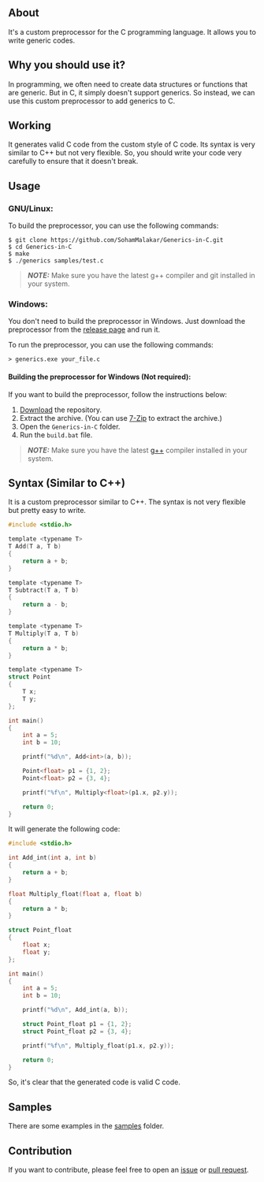 ## About

It's a custom preprocessor for the C programming language. It allows you to write generic codes.

## Why you should use it?

In programming, we often need to create data structures or functions that are generic. But in C, it simply doesn't support generics. So instead, we can use this custom preprocessor to add generics to C.

## Working

It generates valid C code from the custom style of C code. Its syntax is very similar to C++ but not very flexible. So, you should write your code very carefully to ensure that it doesn't break.

## Usage

### GNU/Linux:

To build the preprocessor, you can use the following commands:

```
$ git clone https://github.com/SohamMalakar/Generics-in-C.git
$ cd Generics-in-C
$ make
$ ./generics samples/test.c
```

> **_NOTE:_** Make sure you have the latest g++ compiler and git installed in your system.

### Windows:

You don't need to build the preprocessor in Windows. Just download the preprocessor from the [release page](https://github.com/SohamMalakar/Generics-in-C/releases) and run it.

To run the preprocessor, you can use the following commands:

```
> generics.exe your_file.c
```

#### Building the preprocessor for Windows (Not required):

If you want to build the preprocessor, follow the instructions below:

1. [Download](https://github.com/SohamMalakar/Generics-in-C/archive/refs/heads/master.zip) the repository.
2. Extract the archive. (You can use [7-Zip](https://www.7-zip.org/) to extract the archive.)
3. Open the `Generics-in-C` folder.
4. Run the `build.bat` file.

> **_NOTE:_** Make sure you have the latest [g++](https://winlibs.com/) compiler installed in your system.

## Syntax (Similar to C++)

It is a custom preprocessor similar to C++. The syntax is not very flexible but pretty easy to write.

```c
#include <stdio.h>

template <typename T>
T Add(T a, T b)
{
    return a + b;
}

template <typename T>
T Subtract(T a, T b)
{
    return a - b;
}

template <typename T>
T Multiply(T a, T b)
{
    return a * b;
}

template <typename T>
struct Point
{
    T x;
    T y;
};

int main()
{
    int a = 5;
    int b = 10;

    printf("%d\n", Add<int>(a, b));

    Point<float> p1 = {1, 2};
    Point<float> p2 = {3, 4};

    printf("%f\n", Multiply<float>(p1.x, p2.y));

    return 0;
}
```

It will generate the following code:

```c
#include <stdio.h>

int Add_int(int a, int b)
{
    return a + b;
}

float Multiply_float(float a, float b)
{
    return a * b;
}

struct Point_float
{
    float x;
    float y;
};

int main()
{
    int a = 5;
    int b = 10;

    printf("%d\n", Add_int(a, b));

    struct Point_float p1 = {1, 2};
    struct Point_float p2 = {3, 4};

    printf("%f\n", Multiply_float(p1.x, p2.y));

    return 0;
}
```

So, it's clear that the generated code is valid C code.

## Samples

There are some examples in the [samples](https://github.com/SohamMalakar/Generics-in-C/tree/master/samples) folder.

## Contribution

If you want to contribute, please feel free to open an [issue](https://github.com/SohamMalakar/Generics-in-C/issues) or [pull request](https://github.com/SohamMalakar/Generics-in-C/pulls).
